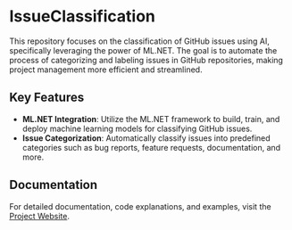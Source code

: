 # IssueClassification

This repository focuses on the classification of GitHub issues using AI, specifically leveraging the power of ML.NET. The goal is to automate the process of categorizing and labeling issues in GitHub repositories, making project management more efficient and streamlined.

## Key Features
- **ML.NET Integration**: Utilize the ML.NET framework to build, train, and deploy machine learning models for classifying GitHub issues.
- **Issue Categorization**: Automatically classify issues into predefined categories such as bug reports, feature requests, documentation, and more.

## Documentation
For detailed documentation, code explanations, and examples, visit the [Project Website](https://aafbuniversitygit.github.io/IssueClassification/).
